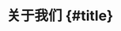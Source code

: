 <script setup lang="ts">
import { VPTeamMembers } from 'vitepress/theme';

const coreMembers = [
    {
        avatar: 'https://github.com/imPrk0.png',
        name: 'Prk',
        title: '开发者',
        org: '项目核心',
        orgLink: 'https://github.com/imPrk0/php-bilibili',
        desc: 'Owner',
        links: [
            { icon: 'github', link: 'https://github.com/imPrk0' },
            { icon: 'x', link: 'https://x.com/imPrk_' },
            { icon: 'bluesky', link: 'https://bsky.app/profile/imprk.me' },
            { icon: 'instagram', link: 'https://www.instagram.com/imprk0/' },
            { icon: 'threads', link: 'https://www.threads.com/@imprk0' }
        ],
        actionText: '赞助',
        sponsor: 'https://sponsor.imprk.me'
    }
]
</script>

# 关于我们 {#title}

<VPTeamMembers :members="coreMembers" />
